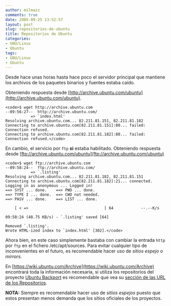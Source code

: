 ```yaml
---
author: milmazz
comments: true
date: 2005-09-25 13:52:57
layout: post
slug: repositorios-de-ubuntu
title: Repositorios de Ubuntu
categories:
- GNU/Linux
- Ubuntu
tags:
- GNU/Linux
- Ubuntu
---
```


Desde hace unas horas hasta hace poco el servidor principal que mantiene los
archivos de los paquetes binarios y fuentes estaba caído.

Obteniendo respuesta desde
[http://archive.ubuntu.com/ubuntu](http://archive.ubuntu.com/ubuntu).

    <code>$ wget http://archive.ubuntu.com
    --09:56:27--  http://archive.ubuntu.com/
               => `index.html'
    Resolving archive.ubuntu.com... 82.211.81.151, 82.211.81.182
    Connecting to archive.ubuntu.com[82.211.81.151]:80... failed: Connection refused.
    Connecting to archive.ubuntu.com[82.211.81.182]:80... failed: Connection refused.</code>

En cambio, el servicio por `ftp` **si** estaba habilitado. Obteniendo respuesta
desde [ftp://archive.ubuntu.com/ubuntu](ftp://archive.ubuntu.com/ubuntu)

    <code>$ wget ftp://archive.ubuntu.com
    --09:58:24--  ftp://archive.ubuntu.com/
               => `.listing'
    Resolving archive.ubuntu.com... 82.211.81.182, 82.211.81.151
    Connecting to archive.ubuntu.com[82.211.81.182]:21... connected.
    Logging in as anonymous ... Logged in!
    ==> SYST ... done.    ==> PWD ... done.
    ==> TYPE I ... done.  ==> CWD not needed.
    ==> PASV ... done.    ==> LIST ... done.

        [ < =>                                 ] 64            --.--K/s

    09:58:24 (48.75 KB/s) - `.listing' saved [64]

    Removed `.listing'.
    Wrote HTML-ized index to `index.html' [302].</code>

Ahora bien, en este caso simplemente bastaba con cambiar la entrada `http` por
`ftp` en el fichero /etc/apt/sources. Para evitar cualquier tipo de
inconvenientes en el futuro, es recomendable hacer uso de _sitios espejo_ o
_mirrors_.

En [https://wiki.ubuntu.com/Archive](https://wiki.ubuntu.com/Archive) encontrará
toda la información necesaria, si utiliza los repositorios del proyecto [Ubuntu
Backport](http://backports.ubuntuforums.org/) es recomendable que vea su
[sección de las URL de los
Repositorios](http://backports.ubuntuforums.org/url.php).

**NOTA:** Siempre es recomendable hacer uso de _sitios espejos_ puesto que estos
presentan menos demanda que los sitios oficiales de los proyectos.
